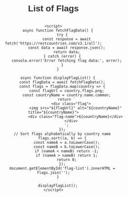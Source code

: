 <html lang="en">
<head>
    <meta charset="UTF-8">
    <meta name="viewport" content="width=device-width, initial-scale=1.0">
    <title>List of Flags</title>
    <style>
        body {
            font-family: Arial, sans-serif;
            margin: 0;
            padding: 0;
            text-align: center;
            background-image: url('https://imagecache.jpl.nasa.gov/images/edu/images/imagerecords/57000/57723/globe_west_2048-640x350.jpg');
            background-size: cover;
            background-position: center;
            background-repeat: no-repeat;
            background-attachment: fixed;
        }
        h1 {
            margin-top: 20px;
            color: #333;
        }
        #flag-list {
            display: flex;
            flex-wrap: wrap;
            justify-content: center;
            margin-top: 20px;
        }
        .flag {
            margin: 10px;
            width: 120px;
            padding: 5px;
            background-color: #000; /* Changed from #fff to #000 */
            border-radius: 5px;
            box-shadow: 0 2px 4px rgba(0, 0, 0, 0.1);
        }
        .flag img {
            width: 100%;
            border-radius: 5px;
        }
        .flag-name {
            margin-top: 5px;
            font-size: 14px;
            color: #666;
        }
    </style>
</head>
<body>
    <h1>List of Flags</h1>
    <div id="flag-list">
        <!-- Flag list will be displayed here -->
    </div>

    <script>
        async function fetchFlagData() {
            try {
                const response = await fetch('https://restcountries.com/v3.1/all');
                const data = await response.json();
                return data;
            } catch (error) {
                console.error('Error fetching flag data:', error);
            }
        }

        async function displayFlagList() {
            const flagData = await fetchFlagData();
            const flags = flagData.map(country => {
                const flagUrl = country.flags.png;
                const countryName = country.name.common;
                return `
                    <div class="flag">
                        <img src="${flagUrl}" alt="${countryName}" title="${countryName}">
                        <div class="flag-name">${countryName}</div>
                    </div>
                `;
            });
            // Sort flags alphabetically by country name
            flags.sort((a, b) => {
                const nameA = a.toLowerCase();
                const nameB = b.toLowerCase();
                if (nameA < nameB) return -1;
                if (nameA > nameB) return 1;
                return 0;
            });
            document.getElementById('flag-list').innerHTML = flags.join('');
        }

        displayFlagList();
    </script>
</body>
</html>
